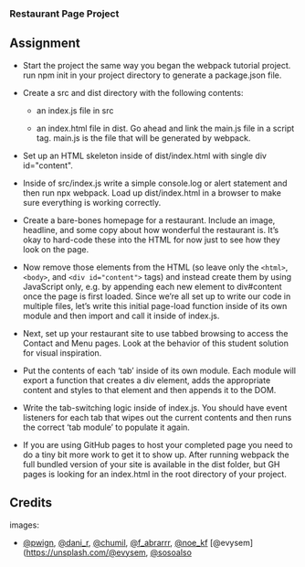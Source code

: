 ### Restaurant Page Project

## Assignment
- Start the project the same way you began the webpack tutorial project.
run npm init in your project directory to generate a package.json file.

- Create a src and dist directory with the following contents:

  - an index.js file in src

  - an index.html file in dist. Go ahead and link the main.js file in a script tag. main.js is the file that will be generated by webpack.

- Set up an HTML skeleton inside of dist/index.html with single div id="content".

- Inside of src/index.js write a simple console.log or alert statement and then run npx webpack. Load up dist/index.html in a browser to make sure everything is working correctly.
- Create a bare-bones homepage for a restaurant. Include an image, headline, and some copy about how wonderful the restaurant is. It’s okay to hard-code these into the HTML for now just to see how they look on the page.

- Now remove those elements from the HTML (so leave only the ```<html>```, ```<body>```, and ```<div id="content">``` tags) and instead create them by using JavaScript only, e.g. by appending each new element to div#content once the page is first loaded. Since we’re all set up to write our code in multiple files, let’s write this initial page-load function inside of its own module and then import and call it inside of index.js.

- Next, set up your restaurant site to use tabbed browsing to access the Contact and Menu pages. Look at the behavior of this student solution for visual inspiration.

- Put the contents of each ‘tab’ inside of its own module. Each module will export a function that creates a div element, adds the appropriate content and styles to that element and then appends it to the DOM.

- Write the tab-switching logic inside of index.js. You should have event listeners for each tab that wipes out the current contents and then runs the correct ‘tab module’ to populate it again.

- If you are using GitHub pages to host your completed page you need to do a tiny bit more work to get it to show up. After running webpack the full bundled version of your site is available in the dist folder, but GH pages is looking for an index.html in the root directory of your project.

## Credits
images: 
- [@pwign](https://unsplash.com/@pwign), [@dani_r](https://unsplash.com/@dani_r_photos), [@chumil](https://unsplash.com/@chumil09), [@f_abrarrr](https://unsplash.com/@f_abrarrr), [@noe_kf](https://unsplash.com/@noe_kf) [@evysem](https://unsplash.com/@evysem, [@sosoalso](https://unsplash.com/@sosoalso)